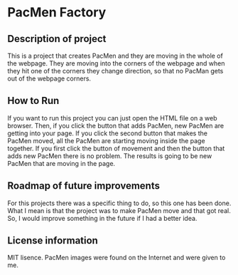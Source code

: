 # PacMen Factory
## Description of project
This is a project that creates PacMen and they are moving in the whole of the webpage. They are moving into the corners of the webpage and when they hit one of the corners they change direction, so that no PacMan gets out of the webpage corners.
## How to Run
If you want to run this project you can just open the HTML file on a web browser. Then, if you click the button that adds PacMen, new PacMen are getting into your page. If you click the second button that makes the PacMen moved, all the PacMen are starting moving inside the page together. If you first click the button of movement and then the button that adds new PacMen there is no problem. The results is going to be new PacMen that are moving in the page.
## Roadmap of future improvements
For this projects there was a specific thing to do, so this one has been done. What I mean is that the project was to make PacMen move and that got real. So, I would improve something in the future if I had a better idea.
## License information
MIT lisence. PacMen images were found on the Internet and were given to me.
